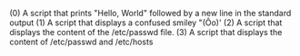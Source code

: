 (0) A script that prints "Hello, World" followed by a new line in the standard output
(1) A script that displays a confused smiley "(Ôo)'
(2) A script that displays the content of the /etc/passwd file.
(3) A script that displays the content of /etc/passwd and /etc/hosts 
